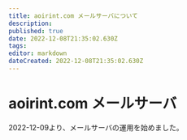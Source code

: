 ```yaml
---
title: aoirint.com メールサーバについて
description: 
published: true
date: 2022-12-08T21:35:02.630Z
tags: 
editor: markdown
dateCreated: 2022-12-08T21:35:02.630Z
---
```


# aoirint.com メールサーバ

2022-12-09より、メールサーバの運用を始めました。


